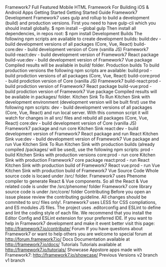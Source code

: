 Framework7 Full Featured Mobile HTML Framework For Building iOS & Android Apps Getting Started Getting Started Guide Framework7 Development Framework7 uses gulp and rollup to build a development (build) and production versions. First you need to have gulp-cli which you should install globally. $ npm install --global gulp Then install all dependencies, in repos root: $ npm install Development Builds The following npm scripts are available to create development builds: build:dev - build development versions of all packages (Core, Vue, React) build-core:dev - build development version of Core (vanilla JS) Framework7 build-react:dev - build development version of Framework7 React package build-vue:dev - build development version of Framework7 Vue package Compiled results will be available in build/ folder. Production builds To build production versions the following npm scripts are available: build:prod - build prodiction versions of all packages (Core, Vue, React) build-core:prod - build prodiction version of Core (vanilla JS) Framework7 build-react:prod - build prodiction version of Framework7 React package build-vue:prod - build prodiction version of Framework7 Vue package Compiled results will be available in packages/ folder. Kitchen Sink To Run Kitchen Sink with development environment (development version will be built first) use the following npm scripts: dev - build development versions of all packages (Core, Vue, React) and run local server. With this common script it will watch for changes in all src/ files and rebuild all packages (Core, Vue, React) core:dev - build development version of Core (vanilla JS) Framework7 package and run core Kitchen Sink react:dev - build development version of Framework7 React package and run React Kitchen Sink vue:dev - build development version of Framework7 Vue package and run Vue Kitchen Sink To Run Kitchen Sink with production builds (already compiled /packages/ will be used), use the following npm scripts: prod - build Kitchen Sinks with production versions core:prod - run core Kitchen Sink with production Framework7 core package react:prod - run React Kitchen Sink with production build of Framework7 React vue:prod - run Vue Kitchen Sink with production build of Framework7 Vue Source Code Whole source code is locaed under /src/ folder. Framework7 uses Phenome compiler to generate React & Vue components. So all the React & Vue related code is under the /src/phenome/ folder Framework7 core library source code is under /src/core/ folder Contributing Before you open an issue please review the contributing guideline. All changes should be commited to src/ files only!. Framework7 uses LESS for CSS compliations, and ES modules JS files. The project uses .editorconfig and ESLint to define and lint the coding style of each file. We recommend that you install the Editor Config and ESLint extension for your preferred IDE. If you want to help in Framework7 development and make it event better visit this page: http://framework7.io/contribute/ Forum If you have questions about Framework7 or want to help others you are welcome to special forum at http://forum.framework7.io/ Docs Documentation available at http://framework7.io/docs/ Tutorials Tutorials available at http://framework7.io/tutorials/ Showcase Appstore apps made with Framework7: http://framework7.io/showcase/ Previous Versions v2 branch v1 branch
